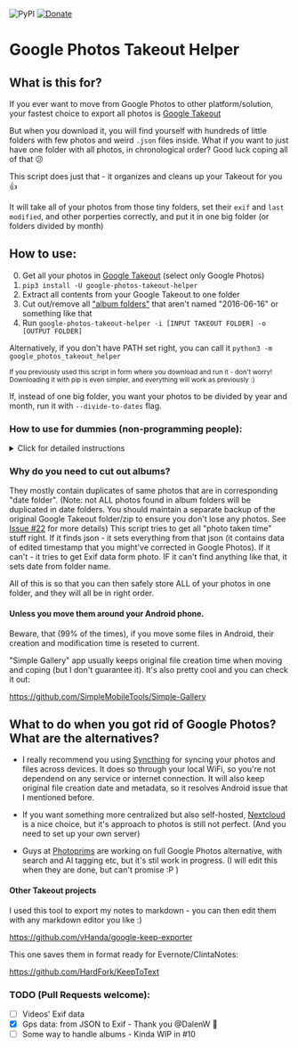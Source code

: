 ![PyPI](https://img.shields.io/pypi/v/google-photos-takeout-helper)
[![Donate](https://img.shields.io/badge/Donate-PayPal-blue.svg?logo=paypal)](https://www.paypal.me/TheLastGimbus)

# Google Photos Takeout Helper
## What is this for?
If you ever want to move from Google Photos to other platform/solution, your fastest choice to export all photos is [Google Takeout](https://takeout.google.com/)

But when you download it, you will find yourself with hundreds of little folders with few photos and weird `.json` files inside.
What if you want to just have one folder with all photos, in chronological order? Good luck coping all of that :confused:

This script does just that - it organizes and cleans up your Takeout for you :+1:

It will take all of your photos from those tiny folders, set their `exif` and `last modified`, and other porperties correctly, and put it in one big folder (or folders divided by month)

## How to use:
0. Get all your photos in [Google Takeout](https://takeout.google.com/) (select only Google Photos)
1. `pip3 install -U google-photos-takeout-helper`
2. Extract all contents from your Google Takeout to one folder
3. Cut out/remove all ["album folders"](#why-do-you-need-to-cut-out-albums) that aren't named "2016-06-16" or something like that
4. Run `google-photos-takeout-helper -i [INPUT TAKEOUT FOLDER] -o [OUTPUT FOLDER]`

Alternatively, if you don't have PATH set right, you can call it `python3 -m google_photos_takeout_helper`

<sup>If you previously used this script in form where you 
download and run it - don't worry! Downloading it with pip is even simpler, 
and everything will work as previously :)</sup>

If, instead of one big folder, you want your photos to be divided by year and month, run it with `--divide-to-dates` flag.

### How to use for dummies (non-programming people):
<details><summary>Click for detailed instructions</summary>
<p>
This script is written in Python. You need to install Python interpretert before you use it - don't worry, it's easy :wink: Then, everything with Python will be done through terminal/cmd

1. Download and install Python for your system: https://www.python.org/downloads/ (Google step by step installation instructions if you have trouble) - if the installator will ask you about some `PATH` and `pip`, make sure to check that too

Now, you need to install my script with `pip` - a builtin tool that can install other Python programs and scripts. You can run it either by typing `pip3 <options>` or `python3 -m pip <options>`:

2. `pip3 install -U google-photos-takeout-helper`

// Or `python3 -m pip install -U google-photos-takeout-helper`

If something goes wrong and it prints some red errors, try to add ` --user` flag at the end

3. Prepare your Takeout:

If your Takeout was dividied into multiple `.zip`s, you will need to extract them, and move their contents into one folder. 

Because I don't have good solution on how to handle albums, you will need to cut off all ["Album folders"](#why-do-you-need-to-cut-out-albums) - those who are not named like "2016-06-26" or "2016-06-26 #2" - don't worry, all photos from albums are in corresponding "date folders" already - they would just make a duplicate.

Now, you should be able to just run it straight in cmd/terminal:

4. `google-photos-takeout-helper -i [INPUT TAKEOUT FOLDER] -o [OUTPUT FOLDER]`

// Or if this doesn't work: `python3 -m google_photos_takeout_helper -i [INPUT TAKEOUT FOLDER] -o [OUTPUT FOLDER]`

// Ps note: Jezus fucking Christ people, without the "[ ]" :facepalm:

If you want your photos to be divided by year and month, run it with `--divide-to-dates` flag.


If you have issues/questions, you can hit me up either by [Reddit](https://www.reddit.com/user/TheLastGimbus/posts/), [Twitter](https://twitter.com/TheLastGimbus) Email: [google-photos-takeout-gh@niceyyyboyyy.anonaddy.com](mailto:google-photos-takeout-gh@niceyyyboyyy.anonaddy.com), or if you think your issue is common: [Issues](https://github.com/TheLastGimbus/GooglePhotosTakeoutHelper/issues) tab

</p>
</details>

### Why do you need to cut out albums?
They mostly contain duplicates of same photos that are in corresponding "date folder". (Note: not ALL photos found in album folders will be duplicated in date folders. You should maintain a separate backup of the original Google Takeout folder/zip to ensure you don't lose any photos. See [Issue #22](https://github.com/TheLastGimbus/GooglePhotosTakeoutHelper/issues/22) for more details)
This script tries to get all "photo taken time" stuff right. If it finds json - it sets everything from that json (it contains data of edited timestamp that you might've corrected in Google Photos). If it can't - it tries to get Exif data form photo.
IF it can't find anything like that, it sets date from folder name.

All of this is so that you can then safely store ALL of your photos in one folder, and they will all be in right order.

#### Unless you move them around your Android phone. 
Beware, that (99% of the times), if you move some files in Android, their creation and modification time is reseted to current.

"Simple Gallery" app usually keeps original file creation time when moving and coping (but I don't guarantee it). It's also pretty cool and you can check it out:

https://github.com/SimpleMobileTools/Simple-Gallery

## What to do when you got rid of Google Photos? What are the alternatives?
 - I really recommend you using [Syncthing](https://syncthing.net/) for syncing your photos and files across devices. It does so through your local WiFi, so you're not dependend on any service or internet connection. It will also keep original file creation date and metadata, so it resolves Android issue that I mentioned before.

 - If you want something more centralized but also self-hosted, [Nextcloud](https://nextcloud.com) is a nice choice, but it's approach to photos is still not perfect. (And you need to set up your own server)

 - Guys at [Photoprims](https://photoprism.org/) are working on full Google Photos alternative, with search and AI tagging etc, but it's stil work in progress. (I will edit this when they are done, but can't promise :P ) 


#### Other Takeout projects
I used this tool to export my notes to markdown - you can then edit them with any markdown editor you like :)

https://github.com/vHanda/google-keep-exporter


This one saves them in format ready for Evernote/ClintaNotes:

https://github.com/HardFork/KeepToText


### TODO (Pull Requests welcome):
- [ ] Videos' Exif data
- [x] Gps data: from JSON to Exif - Thank you @DalenW :sparkling_heart:
- [ ] Some way to handle albums - Kinda WIP in #10
